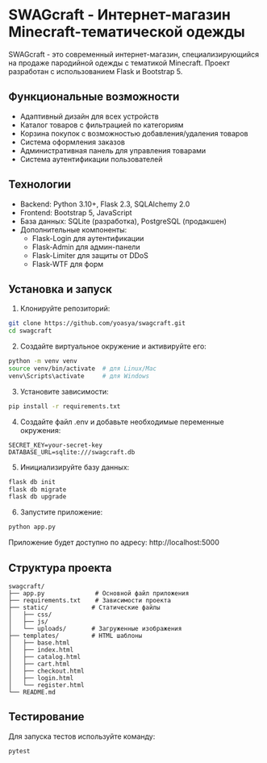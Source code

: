 # SWAGcraft - Интернет-магазин Minecraft-тематической одежды

SWAGcraft - это современный интернет-магазин, специализирующийся на продаже пародийной одежды с тематикой Minecraft. Проект разработан с использованием Flask и Bootstrap 5.

## Функциональные возможности

- Адаптивный дизайн для всех устройств
- Каталог товаров с фильтрацией по категориям
- Корзина покупок с возможностью добавления/удаления товаров
- Система оформления заказов
- Административная панель для управления товарами
- Система аутентификации пользователей

## Технологии

- Backend: Python 3.10+, Flask 2.3, SQLAlchemy 2.0
- Frontend: Bootstrap 5, JavaScript
- База данных: SQLite (разработка), PostgreSQL (продакшен)
- Дополнительные компоненты:
  - Flask-Login для аутентификации
  - Flask-Admin для админ-панели
  - Flask-Limiter для защиты от DDoS
  - Flask-WTF для форм

## Установка и запуск

1. Клонируйте репозиторий:
```bash
git clone https://github.com/yoasya/swagcraft.git
cd swagcraft
```

2. Создайте виртуальное окружение и активируйте его:
```bash
python -m venv venv
source venv/bin/activate  # для Linux/Mac
venv\Scripts\activate     # для Windows
```

3. Установите зависимости:
```bash
pip install -r requirements.txt
```

4. Создайте файл .env и добавьте необходимые переменные окружения:
```
SECRET_KEY=your-secret-key
DATABASE_URL=sqlite:///swagcraft.db
```

5. Инициализируйте базу данных:
```bash
flask db init
flask db migrate
flask db upgrade
```

6. Запустите приложение:
```bash
python app.py
```

Приложение будет доступно по адресу: http://localhost:5000

## Структура проекта

```
swagcraft/
├── app.py              # Основной файл приложения
├── requirements.txt    # Зависимости проекта
├── static/            # Статические файлы
│   ├── css/
│   ├── js/
│   └── uploads/       # Загруженные изображения
├── templates/         # HTML шаблоны
│   ├── base.html
│   ├── index.html
│   ├── catalog.html
│   ├── cart.html
│   ├── checkout.html
│   ├── login.html
│   └── register.html
└── README.md
```

## Тестирование

Для запуска тестов используйте команду:
```bash
pytest
```
